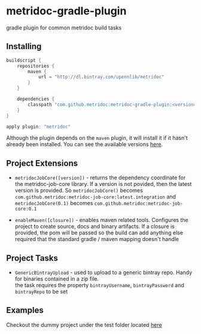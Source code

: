 metridoc-gradle-plugin
======================

gradle plugin for common metridoc build tasks

Installing
----------
```groovy
buildscript {
    repositories {
        maven {
            url = "http://dl.bintray.com/upennlib/metridoc"
        }
    }

    dependencies {
        classpath "com.github.metridoc:metridoc-gradle-plugin:<version>"
    }
}

apply plugin: "metridoc"
```

Although the plugin depends on the `maven` plugin, it will install it if it hasn't already been installed.  You can see 
the available versions [here](https://bintray.com/upennlib/metridoc/metridoc-gradle-plugin).

Project Extensions
------------------

* `metridocJobCore([version])` - returns the dependency coordinate for the metridoc-job-core library.  If a version is
not povided, then the latest version is provided.  So `metridocJobCore()` becomes 
`com.github.metridoc:metridoc-job-core:latest.integration` and `metridocJobCore(0.1)` becomes 
`com.github.metridoc:metridoc-job-core:0.1`

* `enableMaven([closure])` - enables maven related tools.  Configures the project to create source, docs and binary 
artifacts.  If a closure is provided, the pom will be passed so the build can add anything else required that the 
standard gradle / maven mapping doesn't handle

Project Tasks
-------------

* `GenericBintrayUpload` - used to upload to a generic bintray repo.  Handy for binaries contained in a zip file.  
the task requires the property `bintrayUsername`, `bintrayPassword` and `bintrayRepo` to be set

Examples
--------

Checkout the dummy project under the test folder located 
[here](https://github.com/metridoc/metridoc-gradle-plugin/tree/master/src/test/dummy)
